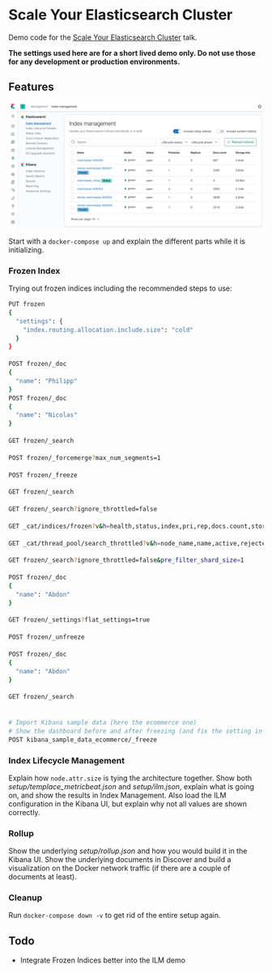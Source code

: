 # Scale Your Elasticsearch Cluster

Demo code for the [Scale Your Elasticsearch Cluster](https://speakerdeck.com/xeraa/scale-your-elasticsearch-cluster) talk.

**The settings used here are for a short lived demo only. Do not use those for any development or production environments.**


## Features

![](example.png)

Start with a `docker-compose up` and explain the different parts while it is initializing.


### Frozen Index

Trying out frozen indices including the recommended steps to use:

```bash
PUT frozen
{
  "settings": {
    "index.routing.allocation.include.size": "cold"
  }
}

POST frozen/_doc
{
  "name": "Philipp"
}
POST frozen/_doc
{
  "name": "Nicolas"
}

GET frozen/_search

POST frozen/_forcemerge?max_num_segments=1

POST frozen/_freeze

GET frozen/_search

GET frozen/_search?ignore_throttled=false

GET _cat/indices/frozen?v&h=health,status,index,pri,rep,docs.count,store.size

GET _cat/thread_pool/search_throttled?v&h=node_name,name,active,rejected,queue,completed&s=node_name

GET frozen/_search?ignore_throttled=false&pre_filter_shard_size=1

POST frozen/_doc
{
  "name": "Abdon"
}

GET frozen/_settings?flat_settings=true

POST frozen/_unfreeze

POST frozen/_doc
{
  "name": "Abdon"
}

GET frozen/_search


# Import Kibana sample data (here the ecommerce one)
# Show the dashboard before and after freezing (and fix the setting in Kibana)
POST kibana_sample_data_ecommerce/_freeze
```


### Index Lifecycle Management

Explain how `node.attr.size` is tying the architecture together. Show both *setup/templace_metricbeat.json* and *setup/ilm.json*, explain what is going on, and show the results in Index Management. Also load the ILM configuration in the Kibana UI, but explain why not all values are shown correctly.


### Rollup

Show the underlying *setup/rollup.json* and how you would build it in the Kibana UI. Show the underlying documents in Discover and build a visualization on the Docker network traffic (if there are a couple of documents at least).


### Cleanup

Run `docker-compose down -v` to get rid of the entire setup again.


## Todo

* Integrate Frozen Indices better into the ILM demo
